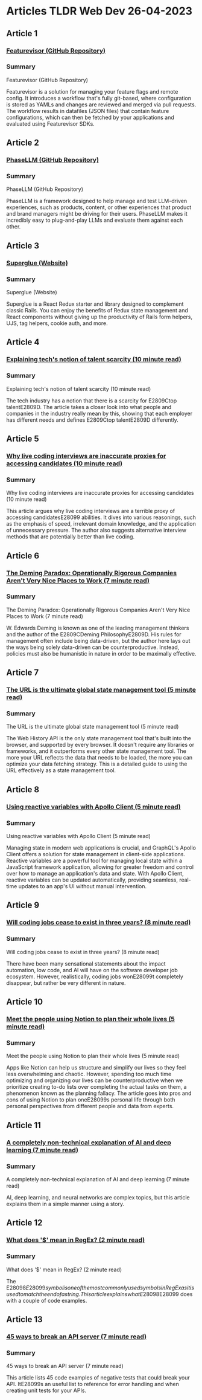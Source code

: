 # Articles TLDR Web Dev 26-04-2023

## Article 1
### [Featurevisor (GitHub Repository)](https://tldr.tech)
### Summary 
 Featurevisor (GitHub Repository)

Featurevisor is a solution for managing your feature flags and remote config. It introduces a workflow that's fully git-based, where configuration is stored as YAMLs and changes are reviewed and merged via pull requests. The workflow results in datafiles (JSON files) that contain feature configurations, which can then be fetched by your applications and evaluated using Featurevisor SDKs.

## Article 2
### [PhaseLLM (GitHub Repository)](https://tldr.tech)
### Summary 
 PhaseLLM (GitHub Repository)

PhaseLLM is a framework designed to help manage and test LLM-driven experiences, such as products, content, or other experiences that product and brand managers might be driving for their users. PhaseLLM makes it incredibly easy to plug-and-play LLMs and evaluate them against each other.

## Article 3
### [Superglue (Website)](https://tldr.tech)
### Summary 
 Superglue (Website)

Superglue is a React Redux starter and library designed to complement classic Rails. You can enjoy the benefits of Redux state management and React components without giving up the productivity of Rails form helpers, UJS, tag helpers, cookie auth, and more.

## Article 4
### [Explaining tech's notion of talent scarcity (10 minute read)](https://tldr.tech)
### Summary 
 Explaining tech's notion of talent scarcity (10 minute read)

The tech industry has a notion that there is a scarcity for E2809Ctop talentE2809D. The article takes a closer look into what people and companies in the industry really mean by this, showing that each employer has different needs and defines E2809Ctop talentE2809D differently.

## Article 5
### [Why live coding interviews are inaccurate proxies for accessing candidates (10 minute read)</strong>](https://tldr.tech)
### Summary 
 Why live coding interviews are inaccurate proxies for accessing candidates (10 minute read)</strong>

This article argues why live coding interviews are a terrible proxy of accessing candidatesE28099 abilities. It dives into various reasonings, such as the emphasis of speed, irrelevant domain knowledge, and the application of unnecessary pressure. The author also suggests alternative interview methods that are potentially better than live coding.

## Article 6
### [The Deming Paradox: Operationally Rigorous Companies Aren't Very Nice Places to Work (7 minute read)](https://tldr.tech)
### Summary 
 The Deming Paradox: Operationally Rigorous Companies Aren't Very Nice Places to Work (7 minute read)

W. Edwards Deming is known as one of the leading management thinkers and the author of the E2809CDeming PhilosophyE2809D. His rules for management often include being data-driven, but the author here lays out the ways being solely data-driven can be counterproductive. Instead, policies must also be humanistic in nature in order to be maximally effective.

## Article 7
### [The URL is the ultimate global state management tool (5 minute read)](https://tldr.tech)
### Summary 
 The URL is the ultimate global state management tool (5 minute read)

The Web History API is the only state management tool that's built into the browser, and supported by every browser. It doesn't require any libraries or frameworks, and it outperforms every other state management tool. The more your URL reflects the data that needs to be loaded, the more you can optimize your data fetching strategy. This is a detailed guide to using the URL effectively as a state management tool.

## Article 8
### [Using reactive variables with Apollo Client (5 minute read)](https://tldr.tech)
### Summary 
 Using reactive variables with Apollo Client (5 minute read)

Managing state in modern web applications is crucial, and GraphQL's Apollo Client offers a solution for state management in client-side applications. Reactive variables are a powerful tool for managing local state within a JavaScript framework application, allowing for greater freedom and control over how to manage an application's data and state. With Apollo Client, reactive variables can be updated automatically, providing seamless, real-time updates to an app's UI without manual intervention.

## Article 9
### [Will coding jobs cease to exist in three years? (8 minute read)](https://tldr.tech)
### Summary 
 Will coding jobs cease to exist in three years? (8 minute read)

There have been many sensational statements about the impact automation, low code, and AI will have on the software developer job ecosystem. However, realistically, coding jobs wonE28099t completely disappear, but rather be very different in nature.

## Article 10
### [Meet the people using Notion to plan their whole lives (5 minute read)](https://tldr.tech)
### Summary 
 Meet the people using Notion to plan their whole lives (5 minute read)

Apps like Notion can help us structure and simplify our lives so they feel less overwhelming and chaotic. However, spending too much time optimizing and organizing our lives can be counterproductive when we prioritize creating to-do lists over completing the actual tasks on them, a phenomenon known as the planning fallacy. The article goes into pros and cons of using Notion to plan oneE28099s personal life through both personal perspectives from different people and data from experts.</span>

## Article 11
### [A completely non-technical explanation of AI and deep learning (7 minute read)](https://tldr.tech)
### Summary 
 A completely non-technical explanation of AI and deep learning (7 minute read)

AI, deep learning, and neural networks are complex topics, but this article explains them in a simple manner using a story.

## Article 12
### [What does '$' mean in RegEx? (2 minute read)](https://tldr.tech)
### Summary 
 What does '$' mean in RegEx? (2 minute read)

The E28098$E28099 symbol is one of the most commonly used symbols in RegEx as it is used to match the end of a string. This article explains what E28098$E28099 does with a couple of code examples.

## Article 13
### [45 ways to break an API server (7 minute read)](https://tldr.tech)
### Summary 
 45 ways to break an API server (7 minute read)

This article lists 45 code examples of negative tests that could break your API. ItE28099s an useful list to reference for error handling and when creating unit tests for your APIs.

